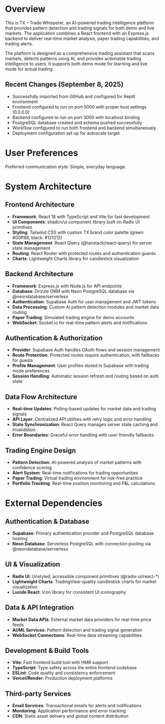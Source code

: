# Overview

This is TX – Trade Whisperer, an AI-powered trading intelligence platform that provides pattern detection and trading signals for both demo and live markets. The application combines a React frontend with an Express.js backend to deliver real-time market analysis, paper trading capabilities, and trading alerts.

The platform is designed as a comprehensive trading assistant that scans markets, detects patterns using AI, and provides actionable trading intelligence to users. It supports both demo mode for learning and live mode for actual trading.

## Recent Changes (September 8, 2025)
- Successfully imported from GitHub and configured for Replit environment
- Frontend configured to run on port 5000 with proper host settings (0.0.0.0)
- Backend configured to run on port 3000 with localhost binding
- PostgreSQL database created and schema pushed successfully
- Workflow configured to run both frontend and backend simultaneously
- Deployment configuration set up for autoscale target

# User Preferences

Preferred communication style: Simple, everyday language.

# System Architecture

## Frontend Architecture
- **Framework**: React 18 with TypeScript and Vite for fast development
- **UI Components**: shadcn/ui component library built on Radix UI primitives
- **Styling**: Tailwind CSS with custom TX brand color palette (green: #00ff88, black: #121212)
- **State Management**: React Query (@tanstack/react-query) for server state management
- **Routing**: React Router with protected routes and authentication guards
- **Charts**: Lightweight Charts library for candlestick visualization

## Backend Architecture  
- **Framework**: Express.js with Node.js for API endpoints
- **Database**: Drizzle ORM with Neon PostgreSQL database via @neondatabase/serverless
- **Authentication**: Supabase Auth for user management and JWT tokens
- **Data Processing**: Custom AI pattern detection modules and market data routing
- **Paper Trading**: Simulated trading engine for demo accounts
- **WebSocket**: Socket.io for real-time pattern alerts and notifications

## Authentication & Authorization
- **Provider**: Supabase Auth handles OAuth flows and session management
- **Route Protection**: Protected routes require authentication, with fallbacks for guests
- **Profile Management**: User profiles stored in Supabase with trading mode preferences
- **Session Handling**: Automatic session refresh and routing based on auth state

## Data Flow Architecture
- **Real-time Updates**: Polling-based updates for market data and trading signals
- **API Layer**: Centralized API utilities with retry logic and error handling
- **State Synchronization**: React Query manages server state caching and invalidation
- **Error Boundaries**: Graceful error handling with user-friendly fallbacks

## Trading Engine Design
- **Pattern Detection**: AI-powered analysis of market patterns with confidence scoring
- **Alert System**: Real-time notifications for trading opportunities
- **Paper Trading**: Virtual trading environment for risk-free practice
- **Portfolio Tracking**: Real-time position monitoring and P&L calculations

# External Dependencies

## Authentication & Database
- **Supabase**: Primary authentication provider and PostgreSQL database hosting
- **Neon Database**: Serverless PostgreSQL with connection pooling via @neondatabase/serverless

## UI & Visualization
- **Radix UI**: Unstyled, accessible component primitives (@radix-ui/react-*)
- **Lightweight Charts**: TradingView-quality candlestick charts for market visualization
- **Lucide React**: Icon library for consistent UI iconography

## Data & API Integration
- **Market Data APIs**: External market data providers for real-time price feeds
- **AI/ML Services**: Pattern detection and trading signal generation
- **WebSocket Connections**: Real-time data streaming capabilities

## Development & Build Tools
- **Vite**: Fast frontend build tool with HMR support
- **TypeScript**: Type safety across the entire frontend codebase
- **ESLint**: Code quality and consistency enforcement
- **Vercel/Render**: Production deployment platforms

## Third-party Services
- **Email Services**: Transactional emails for alerts and notifications
- **Monitoring**: Application performance and error tracking
- **CDN**: Static asset delivery and global content distribution